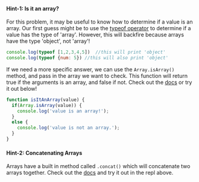 #### Hint-1: Is it an array?

For this problem, it may be useful to know how to determine if a value is an array. Our first guess might be to use the [typeof operator](https://developer.mozilla.org/en-US/docs/Web/JavaScript/Reference/Operators/typeof) to determine if a value has the type of 'array'. However, this will backfire because arrays have the type 'object', not 'array'!



```js
console.log(typeof [1,2,3,4,5])  //this will print 'object'
console.log(typeof {num: 5}) //this will also print 'object'
```



If we need a more specific answer, we can use the `Array.isArray()` method, and pass in the array we want to check. This function will return true if the arguments is an array, and false if not. Check out the [docs](https://developer.mozilla.org/en-US/docs/Web/JavaScript/Reference/Global_Objects/Array/isArray) or try it out below!



```js
function isItAnArray(value) {
  if(Array.isArray(value)) {
    console.log('value is an array!');
  }
  else {
    console.log('value is not an array.');
  }
}
```

#### Hint-2: Concatenating Arrays

Arrays have a built in method called `.concat()` which will concatenate two arrays together. Check out the [docs](https://developer.mozilla.org/en-US/docs/Web/JavaScript/Reference/Global_Objects/Array/concat) and try it out in the repl above.
